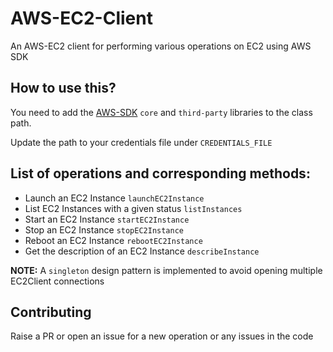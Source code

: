 # AWS-EC2-Client
An AWS-EC2 client for performing various operations on EC2 using AWS SDK

## How to use this?
You need to add the [AWS-SDK](https://aws.amazon.com/sdk-for-java/) ```core``` and ```third-party``` libraries to the class path.

Update the path to your credentials file under ```CREDENTIALS_FILE```

## List of operations and corresponding methods:
 - Launch an EC2 Instance ```launchEC2Instance```
 - List EC2 Instances with a given status ```listInstances```
 - Start an EC2 Instance ```startEC2Instance```
 - Stop an EC2 Instance ```stopEC2Instance```
 - Reboot an EC2 Instance ```rebootEC2Instance```
 - Get the description of an EC2 Instance ```describeInstance```
 
 **NOTE:** A ```singleton``` design pattern is implemented to avoid opening multiple EC2Client connections

## Contributing
Raise a PR or open an issue for a new operation or any issues in the code
